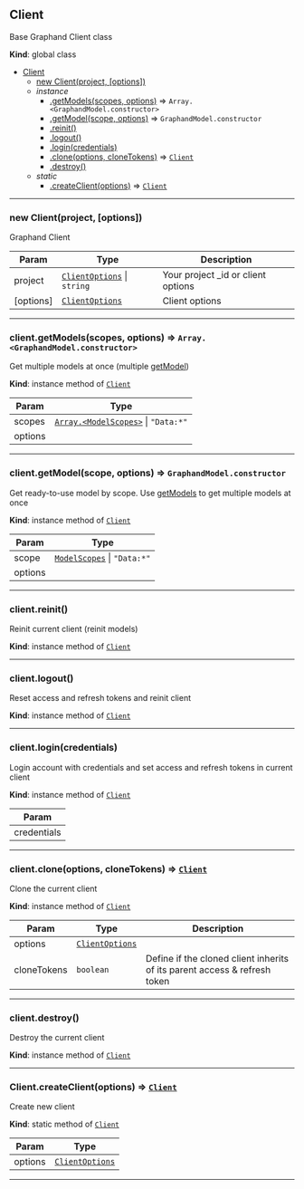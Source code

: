 <a name="Client"></a>

## Client
Base Graphand Client class

**Kind**: global class  

* [Client](Client.md#Client)
    * [new Client(project, [options])](#new_Client_new)
    * _instance_
        * [.getModels(scopes, options)](Client.md#Client+getModels) ⇒ <code>Array.&lt;GraphandModel.constructor&gt;</code>
        * [.getModel(scope, options)](Client.md#Client+getModel) ⇒ <code>GraphandModel.constructor</code>
        * [.reinit()](Client.md#Client+reinit)
        * [.logout()](Client.md#Client+logout)
        * [.login(credentials)](Client.md#Client+login)
        * [.clone(options, cloneTokens)](Client.md#Client+clone) ⇒ [<code>Client</code>](Client.md#Client)
        * [.destroy()](Client.md#Client+destroy)
    * _static_
        * [.createClient(options)](#Client.createClient) ⇒ [<code>Client</code>](Client.md#Client)


* * *

<a name="new_Client_new"></a>

### new Client(project, [options])
Graphand Client


| Param | Type | Description |
| --- | --- | --- |
| project | [<code>ClientOptions</code>](typedef.md#ClientOptions) \| <code>string</code> | Your project _id or client options |
| [options] | [<code>ClientOptions</code>](typedef.md#ClientOptions) | Client options |


* * *

<a name="Client+getModels"></a>

### client.getModels(scopes, options) ⇒ <code>Array.&lt;GraphandModel.constructor&gt;</code>
Get multiple models at once (multiple [getModel](Client.md#Client+getModel))

**Kind**: instance method of [<code>Client</code>](Client.md#Client)  

| Param | Type |
| --- | --- |
| scopes | [<code>Array.&lt;ModelScopes&gt;</code>](typedef.md#ModelScopes) \| <code>&quot;Data:\*&quot;</code> | 
| options |  | 


* * *

<a name="Client+getModel"></a>

### client.getModel(scope, options) ⇒ <code>GraphandModel.constructor</code>
Get ready-to-use model by scope. Use [getModels](Client.md#Client+getModels) to get multiple models at once

**Kind**: instance method of [<code>Client</code>](Client.md#Client)  

| Param | Type |
| --- | --- |
| scope | [<code>ModelScopes</code>](typedef.md#ModelScopes) \| <code>&quot;Data:\*&quot;</code> | 
| options |  | 


* * *

<a name="Client+reinit"></a>

### client.reinit()
Reinit current client (reinit models)

**Kind**: instance method of [<code>Client</code>](Client.md#Client)  

* * *

<a name="Client+logout"></a>

### client.logout()
Reset access and refresh tokens and reinit client

**Kind**: instance method of [<code>Client</code>](Client.md#Client)  

* * *

<a name="Client+login"></a>

### client.login(credentials)
Login account with credentials and set access and refresh tokens in current client

**Kind**: instance method of [<code>Client</code>](Client.md#Client)  

| Param |
| --- |
| credentials | 


* * *

<a name="Client+clone"></a>

### client.clone(options, cloneTokens) ⇒ [<code>Client</code>](Client.md#Client)
Clone the current client

**Kind**: instance method of [<code>Client</code>](Client.md#Client)  

| Param | Type | Description |
| --- | --- | --- |
| options | [<code>ClientOptions</code>](typedef.md#ClientOptions) |  |
| cloneTokens | <code>boolean</code> | Define if the cloned client inherits of its parent access & refresh token |


* * *

<a name="Client+destroy"></a>

### client.destroy()
Destroy the current client

**Kind**: instance method of [<code>Client</code>](Client.md#Client)  

* * *

<a name="Client.createClient"></a>

### Client.createClient(options) ⇒ [<code>Client</code>](Client.md#Client)
Create new client

**Kind**: static method of [<code>Client</code>](Client.md#Client)  

| Param | Type |
| --- | --- |
| options | [<code>ClientOptions</code>](typedef.md#ClientOptions) | 


* * *

